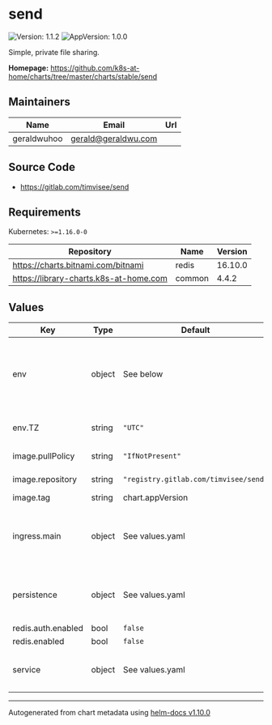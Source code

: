 # send

![Version: 1.1.2](https://img.shields.io/badge/Version-1.1.2-informational?style=flat-square) ![AppVersion: 1.0.0](https://img.shields.io/badge/AppVersion-1.0.0-informational?style=flat-square)

Simple, private file sharing.

**Homepage:** <https://github.com/k8s-at-home/charts/tree/master/charts/stable/send>

## Maintainers

| Name | Email | Url |
| ---- | ------ | --- |
| geraldwuhoo | <gerald@geraldwu.com> |  |

## Source Code

* <https://gitlab.com/timvisee/send>

## Requirements

Kubernetes: `>=1.16.0-0`

| Repository | Name | Version |
|------------|------|---------|
| https://charts.bitnami.com/bitnami | redis | 16.10.0 |
| https://library-charts.k8s-at-home.com | common | 4.4.2 |

## Values

| Key | Type | Default | Description |
|-----|------|---------|-------------|
| env | object | See below | environment variables. See more environment variables in the [send documentation](https://send.org/docs). |
| env.TZ | string | `"UTC"` | Set the container timezone |
| image.pullPolicy | string | `"IfNotPresent"` | image pull policy |
| image.repository | string | `"registry.gitlab.com/timvisee/send"` | image repository |
| image.tag | string | chart.appVersion | image tag |
| ingress.main | object | See values.yaml | Enable and configure ingress settings for the chart under this key. |
| persistence | object | See values.yaml | Configure persistence settings for the chart under this key. |
| redis.auth.enabled | bool | `false` |  |
| redis.enabled | bool | `false` |  |
| service | object | See values.yaml | Configures service settings for the chart. |

----------------------------------------------
Autogenerated from chart metadata using [helm-docs v1.10.0](https://github.com/norwoodj/helm-docs/releases/v1.10.0)
